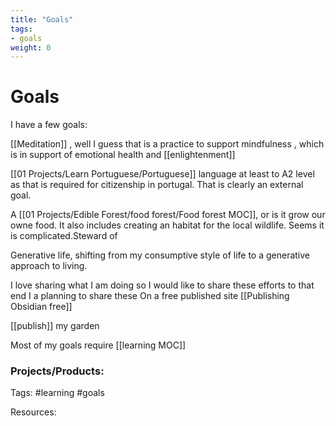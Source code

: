 ```yaml
---
title: "Goals"
tags:
- goals
weight: 0
---
```

# Goals

I have a few goals:

[[Meditation]] , well I guess that is a practice to support mindfulness , which is in support of emotional health and [[enlightenment]]

[[01 Projects/Learn Portuguese/Portuguese]] language at least to A2 level as that is required for citizenship in portugal. That is clearly an external goal.

A [[01 Projects/Edible Forest/food forest/Food forest MOC]], or is it grow our owne food. It also includes creating an habitat for the local wildlife. Seems it is complicated.Steward of 

Generative life, shifting from my consumptive style of life to a generative approach to living.

I love sharing what I am doing so I would like to share these efforts to that end I a planning to share these On a free published site [[Publishing Obsidian free]]


[[publish]] my garden


Most of my goals require [[learning MOC]]


### Projects/Products:


Tags:
#learning #goals 

Resources:
